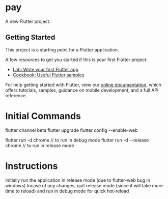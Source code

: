 # pay

A new Flutter project.

## Getting Started

This project is a starting point for a Flutter application.

A few resources to get you started if this is your first Flutter project:

- [Lab: Write your first Flutter app](https://flutter.dev/docs/get-started/codelab)
- [Cookbook: Useful Flutter samples](https://flutter.dev/docs/cookbook)

For help getting started with Flutter, view our
[online documentation](https://flutter.dev/docs), which offers tutorials,
samples, guidance on mobile development, and a full API reference.


# Initial Commands

 flutter channel beta 
 flutter upgrade
 flutter config --enable-web
 
 flutter run -d chrome // to run in debug mode
 flutter run -d --release chrome // to run in release mode
 
 # Instructions
 
 Initially run the application in release mode (due to flutter-web bug in windows)
 Incase of any changes, quit release mode (since it will take more time to reload) and run in debug mode for quick hot-reload
